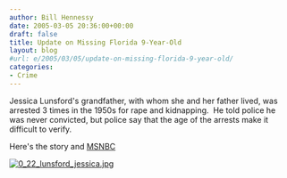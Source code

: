 ```yaml
---
author: Bill Hennessy
date: 2005-03-05 20:36:00+00:00
draft: false
title: Update on Missing Florida 9-Year-Old
layout: blog
#url: e/2005/03/05/update-on-missing-florida-9-year-old/
categories:
- Crime
---
```


Jessica Lunsford's grandfather, with whom she and her father lived, was arrested 3 times in the 1950s for rape and kidnapping.  He told police he was never convicted, but police say that the age of the arrests make it difficult to verify. 

Here's the story and [MSNBC](https://www.msnbc.msn.com/id/7097602/)

[![0_22_lunsford_jessica.jpg](https://hennessysview.com/wp-content/uploads/2007/08/0_22_lunsford_jessica.thumbnail.jpg)
](https://hennessysview.com/wp-content/uploads/2007/08/0_22_lunsford_jessica.jpg)
